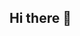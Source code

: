 ## Hi there 👋

<!--
#Hi! Welcome to me!
*My name is Ediberto Chacon, I'm a computer engineering student excited about the industry and looking forward to a lifetime of learning*
*My interests are currently in embedded systems, digital signal processing, and machine learning*
- 🔭 I’m currently working on my **senior design project**, an **FPGA project**, and a **cool website for compe 561**
- 🌱 I’m currently learning **about how the internet works and how to be a full stack developer**
- 🤔 I’m looking for help with **coming up with new ideas for projects**
- 💬 Ask me about **places to get coffee and drinks**
-->
